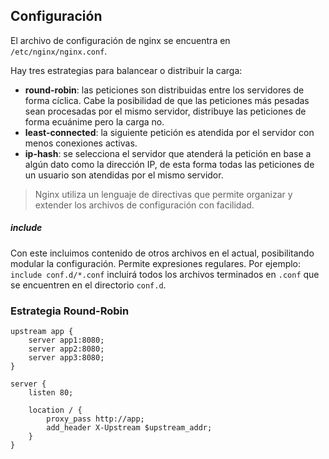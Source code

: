 ## Configuración

El archivo de configuración de nginx se encuentra en `/etc/nginx/nginx.conf`.

Hay tres estrategias para balancear o distribuir la carga:

- **round-robin**: las peticiones son distribuidas entre los servidores de forma cíclica. Cabe la posibilidad de que las peticiones más pesadas sean procesadas por el mismo servidor, distribuye las peticiones de forma ecuánime pero la carga no.
- **least-connected**: la siguiente petición es atendida por el servidor con menos conexiones activas.
- **ip-hash**: se selecciona el servidor que atenderá la petición en base a algún dato como la dirección IP, de esta forma todas las peticiones de un usuario son atendidas por el mismo servidor.

> Nginx utiliza un lenguaje de directivas que permite organizar y extender los archivos de configuración con facilidad.

##### include
Con este incluimos contenido de otros archivos en el actual, posibilitando modular la configuración. Permite expresiones regulares. Por ejemplo: `include conf.d/*.conf` incluirá todos los archivos terminados en `.conf` que se encuentren en el directorio `conf.d`.

### Estrategia Round-Robin

```
upstream app {
    server app1:8080;
    server app2:8080;
    server app3:8080;
}

server {
    listen 80;

    location / {
        proxy_pass http://app;
        add_header X-Upstream $upstream_addr;
    }
}
```